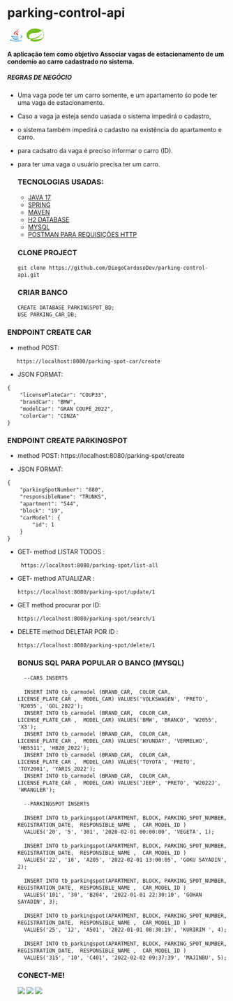 # parking-control-api
<div>
   <img align="center" alt="Diego-Java" height="30" width="40" src="https://raw.githubusercontent.com/devicons/devicon/master/icons/java/java-original.svg">
   <img align="center" alt="Diego-Spring" height="30" width="40" src="https://raw.githubusercontent.com/devicons/devicon/master/icons/spring/spring-original.svg">
 <div/>

#### A aplicação tem como objetivo Associar vagas de estacionamento de um condomío ao carro cadastrado no sistema.
##### REGRAS DE NEGÓCIO
* Uma vaga pode ter um carro somente, e um apartamento śo pode ter uma vaga de estacionamento.
* Caso a vaga ja esteja sendo uasada o sistema impedirá o cadastro,
* o sistema também impedirá o cadastro na existência do apartamento e carro.
* para cadsatro da vaga é preciso informar o carro (ID).
* para ter uma vaga o usuário precisa ter um carro.
 
   ### TECNOLOGIAS USADAS:
  * [JAVA 17](https://www.azul.com/downloads/)  
  * [SPRING](https://start.spring.io/)
  * [MAVEN]( https://mvnrepository.com/)
  * [H2 DATABASE]( https://www.h2database.com/html/main.html)
  * [MYSQL ](  https://www.mysql.com/downloads/)
  * [POSTMAN PARA REQUISIÇÕES HTTP ](https://www.postman.com/downloads/)
   
   ### CLONE PROJECT
   ```
   git clone https://github.com/DiegoCardosoDev/parking-control-api.git
   
   ```
   
   ### CRIAR BANCO
   ```
   CREATE DATABASE PARKINGSPOT_BD;
   USE PARKING_CAR_DB;
   ```
  
### ENDPOINT CREATE CAR
   * method POST: 
   ```
      https://localhost:8080/parking-spot-car/create
   ```
   
   * JSON FORMAT:
  
```
{
    "licensePlateCar": "COUP33",
    "brandCar": "BMW",
    "modelCar": "GRAN COUPÉ_2022",
    "colorCar": "CINZA"
}
```
### ENDPOINT CREATE PARKINGSPOT
   * method POST: https://localhost:8080/parking-spot/create
   
   * JSON FORMAT:

```
{
    "parkingSpotNumber": "880",
    "responsibleName": "TRUNKS",
    "apartment": "544",
    "block": "19",
    "carModel": {
        "id": 1
    }
}
```
* GET- method LISTAR TODOS :
   ```
    https://localhost:8080/parking-spot/list-all
   ```
* GET- method ATUALIZAR : 
   ```
   https://localhost:8080/parking-spot/update/1
   ```
* GET method procurar por ID:
   ```
   https://localhost:8080/parking-spot/search/1
   ```
* DELETE method DELETAR POR ID :
   ```
   https://localhost:8080/parking-spot/delete/1
   ```

   
  ### BONUS SQL PARA POPULAR O BANCO (MYSQL)
   
   ```
     --CARS INSERTS

     INSERT INTO tb_carmodel (BRAND_CAR,  COLOR_CAR,  LICENSE_PLATE_CAR ,  MODEL_CAR) VALUES('VOLKSWAGEN', 'PRETO', 'R2055', 'GOL_2022');
     INSERT INTO tb_carmodel (BRAND_CAR,  COLOR_CAR,  LICENSE_PLATE_CAR ,  MODEL_CAR) VALUES('BMW', 'BRANCO', 'W2055', 'X3');
     INSERT INTO tb_carmodel (BRAND_CAR,  COLOR_CAR,  LICENSE_PLATE_CAR ,  MODEL_CAR) VALUES('HYUNDAY', 'VERMELHO', 'HB5511', 'HB20_2022');
     INSERT INTO tb_carmodel (BRAND_CAR,  COLOR_CAR,  LICENSE_PLATE_CAR ,  MODEL_CAR) VALUES('TOYOTA', 'PRETO', 'TOY2001', 'YARIS_2022');
     INSERT INTO tb_carmodel (BRAND_CAR,  COLOR_CAR,  LICENSE_PLATE_CAR ,  MODEL_CAR) VALUES('JEEP', 'PRETO', 'W2022J', 'WRANGLER');
   
     --PARKINGSPOT INSERTS

     INSERT INTO tb_parkingspot(APARTMENT, BLOCK, PARKING_SPOT_NUMBER, REGISTRATION_DATE,  RESPONSIBLE_NAME ,  CAR_MODEL_ID )
     VALUES('20', '5', '301', '2020-02-01 00:00:00', 'VEGETA', 1);

     INSERT INTO tb_parkingspot(APARTMENT, BLOCK, PARKING_SPOT_NUMBER, REGISTRATION_DATE,  RESPONSIBLE_NAME ,  CAR_MODEL_ID )
     VALUES('22', '18', 'A205', '2022-02-01 13:00:05', 'GOKU SAYADIN', 2);

     INSERT INTO tb_parkingspot(APARTMENT, BLOCK, PARKING_SPOT_NUMBER, REGISTRATION_DATE,  RESPONSIBLE_NAME ,  CAR_MODEL_ID )
     VALUES('101', '30', 'B204', '2022-01-01 22:30:10', 'GOHAN SAYADIN', 3);

     INSERT INTO tb_parkingspot(APARTMENT, BLOCK, PARKING_SPOT_NUMBER, REGISTRATION_DATE,  RESPONSIBLE_NAME ,  CAR_MODEL_ID )
     VALUES('25', '12', 'A501', '2022-01-01 08:30:19', 'KURIRIM ', 4);

     INSERT INTO tb_parkingspot(APARTMENT, BLOCK, PARKING_SPOT_NUMBER, REGISTRATION_DATE,  RESPONSIBLE_NAME ,  CAR_MODEL_ID )
     VALUES('315', '10', 'C401', '2022-02-02 09:37:39', 'MAJINBU', 5);
   ```
   ### CONECT-ME!
    <div>
      <a href=https://www.linkedin.com/in/diego-cardoso-8023b31b3" target="_blank"><img src="https://img.shields.io/badge/-LinkedIn-%230077B5?style=for-the-              badge&logo=linkedin&logoColor=white" target="_blank"></a> 
       <a href = "mailto:diegocardososacramento@gmail.com"><img src="https://img.shields.io/badge/-Gmail-%23333?style=for-the-badge&logo=gmail&logoColor=white"          target="_blank"></a>
        <a href=https://api.whatsapp.com/send/?phone=5511952238924&text&app_absent=0" target="_blank"><img src="https://img.shields.io/badge/WhatsApp-25D366?            style=for-the-badge&logo=whatsapp&logoColor=white" target="_blank"></a>                                                                                                                        
  </div>

